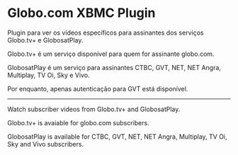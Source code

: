 # Globo.com XBMC Plugin

Plugin para ver os vídeos específicos para assinantes dos serviços Globo.tv+ e GlobosatPlay.

Globo.tv+ é um serviço disponível para quem for assinante globo.com.

GlobosatPlay é um serviço para assinantes CTBC, GVT, NET, NET Angra, Multiplay, TV Oi, Sky e Vivo.

Por enquanto, apenas autenticação para GVT está disponível.

---

Watch subscriber videos from Globo.tv+ and GlobosatPlay.

Globo.tv+ is avaiable for globo.com subscribers.

GlobosatPlay is available for CTBC, GVT, NET, NET Angra, Multiplay, TV Oi, Sky and Vivo subscribers.
